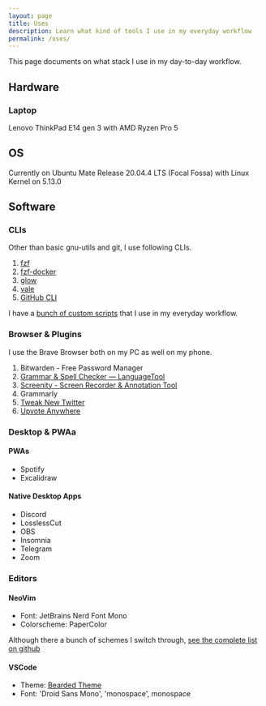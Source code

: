 ```yaml
---
layout: page
title: Uses
description: Learn what kind of tools I use in my everyday workflow
permalink: /uses/
---
```


This page documents on what stack I use in my day-to-day workflow.

## Hardware

### Laptop

Lenovo ThinkPad E14 gen 3 with AMD Ryzen Pro 5

## OS

Currently on Ubuntu Mate Release 20.04.4 LTS (Focal Fossa) with Linux Kernel on 5.13.0

## Software

### CLIs

Other than basic gnu-utils and git, I use following CLIs.

1. [fzf](https://github.com/junegunn/fzf)
2. [fzf-docker](https://github.com/MartinRamm/fzf-docker)
3. [glow](https://github.com/charmbracelet/glow)
4. [vale](https://github.com/errata-ai/vale)
5. [GitHub CLI](https://cli.github.com/)

I have a [bunch of custom scripts](https://github.com/Bhupesh-V/.Varshney/tree/master/scripts) that I use in my everyday workflow.

### Browser & Plugins

I use the Brave Browser both on my PC as well on my phone.

1. Bitwarden - Free Password Manager
2. [Grammar & Spell Checker — LanguageTool](https://chrome.google.com/webstore/detail/grammar-spell-checker-%E2%80%94-l/oldceeleldhonbafppcapldpdifcinji)
3. [Screenity - Screen Recorder & Annotation Tool](https://chrome.google.com/webstore/detail/screenity-screen-recorder/kbbdabhdfibnancpjfhlkhafgdilcnji)
4. Grammarly
5. [Tweak New Twitter](https://chrome.google.com/webstore/detail/tweak-new-twitter/kpmjjdhbcfebfjgdnpjagcndoelnidfj)
6. [Upvote Anywhere](https://chrome.google.com/webstore/detail/upvote-anywhere/amlfbbehleledmbphnielafhieceggal)

### Desktop & PWAa

#### PWAs
- Spotify
- Excalidraw

#### Native Desktop Apps
- Discord
- LosslessCut
- OBS
- Insomnia
- Telegram
- Zoom

### Editors

#### NeoVim

- Font: JetBrains Nerd Font Mono
- Colorscheme: PaperColor

Although there a bunch of schemes I switch through, [see the complete list on github](https://github.com/stars/Bhupesh-V/lists/vim-colorschemes)

#### VSCode

- Theme: [Bearded Theme](https://marketplace.visualstudio.com/items?itemName=BeardedBear.beardedtheme)
- Font: 'Droid Sans Mono', 'monospace', monospace


